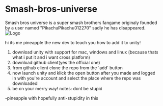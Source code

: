 # Smash-bros-universe
Smash bros universe is a super smash brothers fangame originaly founded by a user named "PikachuPikachu012270" sadly he has disappeared.  
![Logo](https://cdn.discordapp.com/attachments/551877519968829441/552041122403188747/Logo.png)



hi its me pineapple the new dev to teach you how to add it to unity!
1. download unity with support for mac, windows and linux (because thats what i put it and i want cross platform)
2. download github client(yes the official one)
3. from github client clone the repo from the 'add' button
4. now launch unity and klick the open button after you made and logged in with you're account and select the place where the repo was downloaded
5. be on your merry way!
notes:
dont be stupid

-pineapple with hopefully anti-stupidity in this
